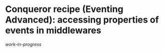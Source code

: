 # Conqueror recipe (Eventing Advanced): accessing properties of events in middlewares

_work-in-progress_
